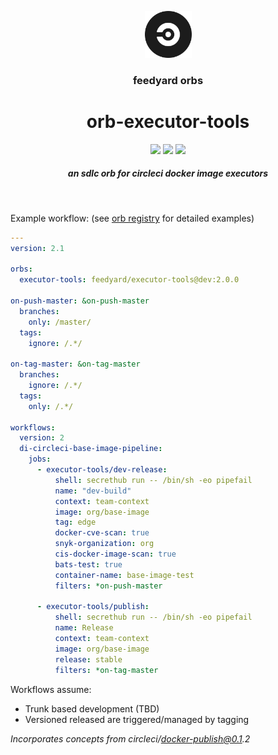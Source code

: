 <div align="center">
	<p>
		<img alt="CircleCI Logo" src="https://raw.githubusercontent.com/ThoughtWorks-DPS/di-circleci-remote-docker/master/img/circle-circleci.svg?sanitize=true" width="75" />
	</p>
  <h3>feedyard orbs</h3>
  <h1>orb-executor-tools</h1>
  <a href="https://app.circleci.com/pipelines/github/feedyard/orb-executor-tools"><img src="https://circleci.com/gh/feedyard/orb-executor-tools.svg?style=shield"></a> <a href="https://circleci.com/orbs/registry/orb/feedyard/executor-tools"><img src="https://img.shields.io/badge/endpoint.svg?url=https://badges.circleci.io/orb/feedyard/executor-tools"></a> <a href="https://opensource.org/licenses/MIT"><img src="https://img.shields.io/github/license/feedyard/orb-executor-tools"></a>
  <h5>an sdlc orb for circleci docker image executors </h5>
</div>
<br />

Example workflow: (see [orb registry](https://circleci.com/orbs/registry/orb/feedyard/executor-tools) for detailed examples)

```yaml
---
version: 2.1

orbs:
  executor-tools: feedyard/executor-tools@dev:2.0.0

on-push-master: &on-push-master
  branches:
    only: /master/
  tags:
    ignore: /.*/

on-tag-master: &on-tag-master
  branches:
    ignore: /.*/
  tags:
    only: /.*/

workflows:
  version: 2
  di-circleci-base-image-pipeline:
    jobs:
      - executor-tools/dev-release:
          shell: secrethub run -- /bin/sh -eo pipefail
          name: "dev-build"
          context: team-context
          image: org/base-image
          tag: edge
          docker-cve-scan: true
          snyk-organization: org
          cis-docker-image-scan: true
          bats-test: true
          container-name: base-image-test
          filters: *on-push-master
          
      - executor-tools/publish:
          shell: secrethub run -- /bin/sh -eo pipefail
          name: Release
          context: team-context
          image: org/base-image
          release: stable
          filters: *on-tag-master      

```

Workflows assume:

* Trunk based development (TBD)
* Versioned released are triggered/managed by tagging

_Incorporates concepts from circleci/docker-publish@0.1.2_
